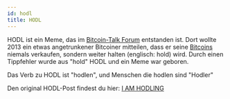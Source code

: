 ```yaml
---
id: hodl
title: HODL
---
```


HODL ist ein Meme, das im [Bitcoin-Talk Forum](https://bitcointalk.org) entstanden ist. Dort wollte 2013 ein etwas angetrunkener Bitcoiner mitteilen, dass er seine [Bitcoins](../b/bitcoin) niemals verkaufen, sondern weiter halten (englisch: hold) wird. Durch einen Tippfehler wurde aus "hold" HODL und ein Meme war geboren.

Das Verb zu HODL ist "hodlen", und Menschen die hodlen sind "Hodler"

Den original HODL-Post findest du hier: [I AM HODLING](https://bitcointalk.org/index.php?topic=375643.0)

